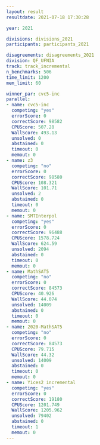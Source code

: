 ```yaml
---
layout: result
resultdate: 2021-07-18 17:30:28

year: 2021

divisions: divisions_2021
participants: participants_2021

disagreements: disagreements_2021
division: QF_UFNIA
track: track_incremental
n_benchmarks: 506
time_limit: 1200
mem_limit: 60

winner_par: cvc5-inc
parallel:
- name: cvc5-inc
  competing: "yes"
  errorScore: 0
  correctScore: 98582
  CPUScore: 507.28
  WallScore: 493.13
  unsolved: 0
  abstained: 0
  timeout: 0
  memout: 0
- name: z3
  competing: "no"
  errorScore: 0
  correctScore: 98580
  CPUScore: 108.321
  WallScore: 101.71
  unsolved: 2
  abstained: 0
  timeout: 0
  memout: 0
- name: SMTInterpol
  competing: "yes"
  errorScore: 0
  correctScore: 96488
  CPUScore: 1578.724
  WallScore: 624.59
  unsolved: 2094
  abstained: 0
  timeout: 0
  memout: 0
- name: MathSAT5
  competing: "no"
  errorScore: 0
  correctScore: 84573
  CPUScore: 40.926
  WallScore: 44.074
  unsolved: 14009
  abstained: 0
  timeout: 0
  memout: 0
- name: 2020-MathSAT5
  competing: "no"
  errorScore: 0
  correctScore: 84573
  CPUScore: 79.715
  WallScore: 44.32
  unsolved: 14009
  abstained: 0
  timeout: 0
  memout: 0
- name: Yices2 incremental
  competing: "yes"
  errorScore: 0
  correctScore: 19180
  CPUScore: 1201.749
  WallScore: 1205.962
  unsolved: 79402
  abstained: 0
  timeout: 1
  memout: 0
---
```

